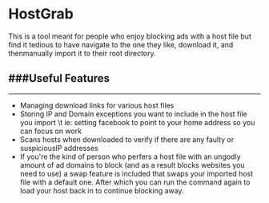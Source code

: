 HostGrab
========
This is a tool meant for people who enjoy blocking ads with a host file but
find it tedious to have navigate to the one they like, download it, and thenmanually import it to their root directory. 

###Useful Features 
------------------

---
 - Managing download links for various host files 
 - Storing IP and Domain exceptions you want to include in the host file you import
\t ie: setting facebook to point to your home address so you can focus on work
 - Scans hosts when downloaded to verify if there are any faulty or suspiciousIP addresses
 - If you're the kind of person who perfers a host file with an ungodly amount of ad domains to block (and as a result blocks websites you need to use) a swap feature is included that swaps your imported host file with a default one.  After which you can run the command again to load your host back in to continue blocking away.  
